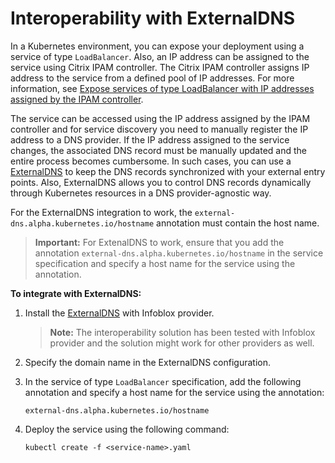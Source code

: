 # Interoperability with ExternalDNS

In a Kubernetes environment, you can expose your deployment using a service of type `LoadBalancer`. Also, an IP address can be assigned to the service using Citrix IPAM controller. The Citrix IPAM controller assigns IP address to the service from a defined pool of IP addresses. For more information, see [Expose services of type LoadBalancer with IP addresses assigned by the IPAM controller](https://github.com/netscaler/netscaler-k8s-ingress-controller/blob/master/docs/network/type_loadbalancer.md).

The service can be accessed using the IP address assigned by the IPAM controller and for service discovery you need to manually register the IP address to a DNS provider. If the IP address assigned to the service changes, the associated DNS record must be manually updated and the entire process becomes cumbersome. In such cases, you can use a [ExternalDNS](https://github.com/kubernetes-sigs/external-dns) to keep the DNS records synchronized with your external entry points. Also, ExternalDNS allows you to control DNS records dynamically through Kubernetes resources in a DNS provider-agnostic way.

For the ExternalDNS integration to work, the `external-dns.alpha.kubernetes.io/hostname` annotation must contain the host name.

>**Important:** For ExtenalDNS to work, ensure that you add the annotation `external-dns.alpha.kubernetes.io/hostname` in the service specification and specify a host name for the service using the annotation.

**To integrate with ExternalDNS:**

1.  Install the [ExternalDNS](https://github.com/kubernetes-sigs/external-dns) with Infoblox provider.

    >**Note:**
    > The interoperability solution has been tested with Infoblox provider and the solution might work for other providers as well.

1.  Specify the domain name in the ExternalDNS configuration.
1.  In the service of type `LoadBalancer` specification, add the following annotation and specify a host name for the service using the annotation:

        external-dns.alpha.kubernetes.io/hostname

1.  Deploy the service using the following command:

        kubectl create -f <service-name>.yaml